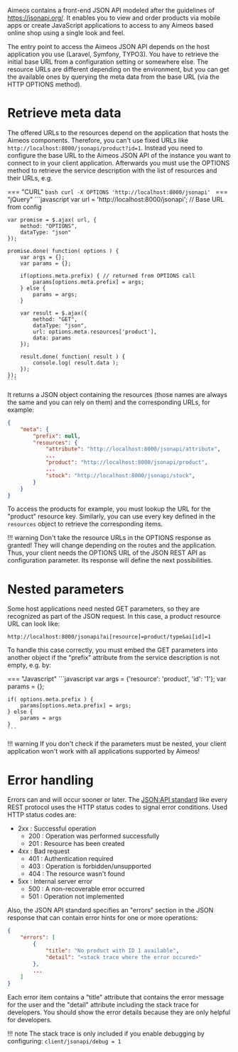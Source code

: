 Aimeos contains a front-end JSON API modeled after the guidelines of <https://jsonapi.org/>. It enables you to view and order products via mobile apps or create JavaScript applications to access to any Aimeos based online shop using a single look and feel.

The entry point to access the Aimeos JSON API depends on the host application you use (Laravel, Symfony, TYPO3). You have to retrieve the initial base URL from a configuration setting or somewhere else. The resource URLs are different depending on the environment, but you can get the available ones by querying the meta data from the base URL (via the HTTP OPTIONS method).

# Retrieve meta data

The offered URLs to the resources depend on the application that hosts the Aimeos components. Therefore, you can't use fixed URLs like `http://localhost:8000/jsonapi/product?id=1`. Instead you need to configure the base URL to the Aimeos JSON API of the instance you want to connect to in your client application. Afterwards you must use the OPTIONS method to retrieve the service description with the list of resources and their URLs, e.g.

=== "CURL"
    ```bash
    curl -X OPTIONS 'http://localhost:8000/jsonapi'
    ```
=== "jQuery"
    ```javascript
    var url = 'http://localhost:8000/jsonapi'; // Base URL from config

    var promise = $.ajax( url, {
        method: "OPTIONS",
        dataType: "json"
    });

    promise.done( function( options ) {
        var args = {};
        var params = {};

        if(options.meta.prefix) { // returned from OPTIONS call
            params[options.meta.prefix] = args;
        } else {
            params = args;
        }

        var result = $.ajax({
            method: "GET",
            dataType: "json",
            url: options.meta.resources['product'],
            data: params
        });

        result.done( function( result ) {
            console.log( result.data );
        });
    });
    ```

It returns a JSON object containing the resources (those names are always the same and you can rely on them) and the corresponding URLs, for example:

```json
{
    "meta": {
        "prefix": null,
        "resources": {
            "attribute": "http://localhost:8000/jsonapi/attribute",
            ...
            "product": "http://localhost:8000/jsonapi/product",
            ...
            "stock": "http://localhost:8000/jsonapi/stock",
        }
    }
}
```

To access the products for example, you must lookup the URL for the "product" resource key. Similarly, you can use every key defined in the `resources` object to retrieve the corresponding items.

!!! warning
    Don't take the resource URLs in the OPTIONS response as granted! They will change depending on the routes and the application. Thus, your client needs the OPTIONS URL of the JSON REST API as configuration parameter. Its response will define the next possibilities.

# Nested parameters

Some host applications need nested GET parameters, so they are recognized as part of the JSON request. In this case, a product resource URL can look like:

```
http://localhost:8000/jsonapi?ai[resource]=product/type&ai[id]=1
```

To handle this case correctly, you must embed the GET parameters into another object if the "prefix" attribute from the service description is not empty, e.g. by:

=== "Javascript"
    ```javascript
    var args = {'resource': 'product', 'id': '1'};
    var params = {};

    if( options.meta.prefix ) {
        params[options.meta.prefix] = args;
    } else {
        params = args
    }
    ```

!!! warning
    If you don't check if the parameters must be nested, your client application won't work with all applications supported by Aimeos!

# Error handling

Errors can and will occur sooner or later. The [JSON:API standard](https://jsonapi.org/format/#errors) like every REST protocol uses the HTTP status codes to signal error conditions. Used HTTP status codes are:

* 2xx : Successful operation
    * 200 : Operation was performed successfully
    * 201 : Resource has been created
* 4xx : Bad request
    * 401 : Authentication required
    * 403 : Operation is forbidden/unsupported
    * 404 : The resource wasn't found
* 5xx : Internal server error
    * 500 : A non-recoverable error occurred
    * 501 : Operation not implemented

Also, the JSON API standard specifies an "errors" section in the JSON response that can contain error hints for one or more operations:

```json
{
    "errors": [
        {
            "title": "No product with ID 1 available",
            "detail": "<stack trace where the error occured>"
        },
        ...
    ]
}
```

Each error item contains a "title" attribute that contains the error message for the user and the "detail" attribute including the stack trace for developers. You should show the error details because they are only helpful for developers.

!!! note
    The stack trace is only included if you enable debugging by configuring:
    ```
    client/jsonapi/debug = 1
    ```
